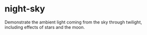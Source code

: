 # night-sky
Demonstrate the ambient light coming from the sky through twilight, including effects of stars and the moon.
